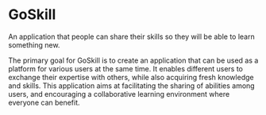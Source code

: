 # GoSkill
An application that people can share their skills so they will be able to learn something new.

The primary goal for GoSkill is to create an application that can be used as a platform for various users at the same time. It enables different users to exchange their expertise with others, while also acquiring fresh knowledge and skills. This application aims at facilitating the sharing of abilities among users, and encouraging a collaborative learning environment where everyone can benefit. 
